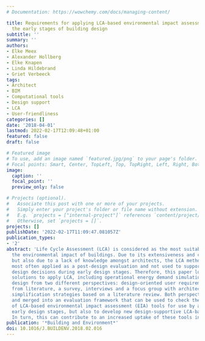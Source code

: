 ```yaml
---
# Documentation: https://wowchemy.com/docs/managing-content/

title: Requirements for applying LCA-based environmental impact assessment tools in
  the early stages of building design
subtitle: ''
summary: ''
authors:
- Elke Meex
- Alexander Hollberg
- Elke Knapen
- Linda Hildebrand
- Griet Verbeeck
tags:
- Architect
- BIM
- Computational tools
- Design support
- LCA
- User-friendliness
categories: []
date: '2018-04-01'
lastmod: 2022-02-17T12:09:48+01:00
featured: false
draft: false

# Featured image
# To use, add an image named `featured.jpg/png` to your page's folder.
# Focal points: Smart, Center, TopLeft, Top, TopRight, Left, Right, BottomLeft, Bottom, BottomRight.
image:
  caption: ''
  focal_point: ''
  preview_only: false

# Projects (optional).
#   Associate this post with one or more of your projects.
#   Simply enter your project's folder or file name without extension.
#   E.g. `projects = ["internal-project"]` references `content/project/deep-learning/index.md`.
#   Otherwise, set `projects = []`.
projects: []
publishDate: '2022-02-17T11:09:47.081057Z'
publication_types:
- '2'
abstract: 'Life Cycle Assessment (LCA) is considered as the most suitable way to assess
  the environmental impact of buildings. Due to its extensiveness and complexity,
  but also due to a lack of knowledge amongst architects, the LCA methodology is currently
  most often applied as a post-design evaluation and not used to support or optimize
  design decisions during early design stages. Therefore, this paper looks at possible
  solutions to apply LCA, including operational energy demand simulation, in early
  design from two different perspectives: design-oriented user requirements, derived
  from literature, a survey, interviews and a focus group with architects, and LCA
  simplification strategies based on a literature review. Both perspectives are discussed
  and merged into an evaluation framework that can be used to check the suitability
  of LCA-based environmental impact assessment (EIA) tools for use by architects during
  early design stages, but also to develop new design-supportive LCA-based EIA tools.
  In turn, this can contribute to an increased uptake of these tools in building practice.'
publication: '*Building and Environment*'
doi: 10.1016/J.BUILDENV.2018.02.016
---
```

